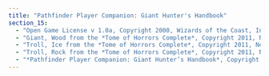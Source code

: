```yaml
---
title: "Pathfinder Player Companion: Giant Hunter's Handbook"
section_15:
  - "Open Game License v 1.0a, Copyright 2000, Wizards of the Coast, Inc. System Reference Document © 2000, Wizards of the Coast, Inc; Authors Jonathan Tweet, Monte Cook, and Skip Williams, based on material by E. Gary Gygax and Dave Arneson."
  - "Giant, Wood from the *Tome of Horrors Complete*, Copyright 2011, Necromancer Games, Inc., published and distributed by Frog God Games; Authors: Scott Greene, based on original material by Wizards of the Coast."
  - "Troll, Ice from the *Tome of Horrors Complete*, Copyright 2011, Necromancer Games, Inc., published and distributed by Frog God Games; Author: Scott Greene, based on original material by Russell Cole."
  - "Troll, Rock from the *Tome of Horrors Complete*, Copyright 2011, Necromancer Games, Inc., published and distributed by Frog God Games; Author: Scott Greene."
  - "*Pathfinder Player Companion: Giant Hunter’s Handbook*, Copyright 2014, Paizo Inc.; Authors: Alexander Augunas, Luis Loza, Ron Lundeen, and David Ross."
---
```

